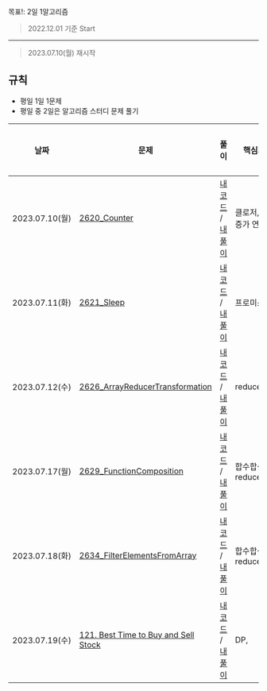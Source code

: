 목표!: 2일 1알고리즘

> 2022.12.01 기준 Start

---

> 2023.07.10(월) 재시작

## 규칙

- 평일 1일 1문제
- 평일 중 2일은 알고리즘 스터디 문제 풀기

| 날짜 | 문제 | 풀이 | 핵심개념 | 소요시간 |
| --- | --- | --- | --- | --- |
| 2023.07.10(월) | [2620_Counter](https://leetcode.com/problems/counter/) | [내 코드](https://github.com/sjuhan123/1day-1algorithm/blob/master/leetcode/easy/2620_Counter/solve.ts#:~:text=leetcode/easy/2620_Counter-,solve,-.ts) / [내 풀이](https://github.com/sjuhan123/1day-1algorithm/blob/master/leetcode/easy/2620_Counter/%ED%92%80%EC%9D%B4%EA%B3%BC%EC%A0%95.md#:~:text=solve.ts-,%ED%92%80%EC%9D%B4%EA%B3%BC%EC%A0%95,-.md) | 클로저, 후위 증가 연산자 | 10분 |
| 2023.07.11(화) | [2621_Sleep](https://leetcode.com/problems/sleep/description/) | [내 코드]() / [내 풀이]() | 프로미스 | 15분 |
| 2023.07.12(수) | [2626_ArrayReducerTransformation](https://leetcode.com/problems/array-reduce-transformation/) | [내 코드]() / [내 풀이]() | reduce | 15분 |
| 2023.07.17(월) | [2629_FunctionComposition](https://leetcode.com/problems/function-composition/description/) | [내 코드]() / [내 풀이]() | 합수합성, reduceRight | 20분 |
| 2023.07.18(화) | [2634_FilterElementsFromArray](https://leetcode.com/problems/filter-elements-from-array/description/) | [내 코드]() / [내 풀이]() | 합수합성, reduceRight | 10분 |
| 2023.07.19(수) | [121. Best Time to Buy and Sell Stock](https://leetcode.com/problems/best-time-to-buy-and-sell-stock/description/) | [내 코드]() / [내 풀이]() | DP, | 40분 |


